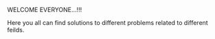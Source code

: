 WELCOME EVERYONE...!!!

Here you all can find solutions to different problems related to different feilds. 
